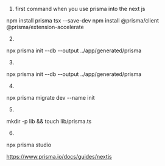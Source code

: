 1.  first command when you use prisma into the next js

npm install prisma tsx --save-dev
npm install @prisma/client @prisma/extension-accelerate

2. 

 npx prisma init --db --output ../app/generated/prisma

 3. 

  npx prisma init --db --output ../app/generated/prisma

  4. 
  
  npx prisma migrate dev --name init

  5. 

  mkdir -p lib && touch lib/prisma.ts

  6. 

  npx prisma studio

  https://www.prisma.io/docs/guides/nextjs
  